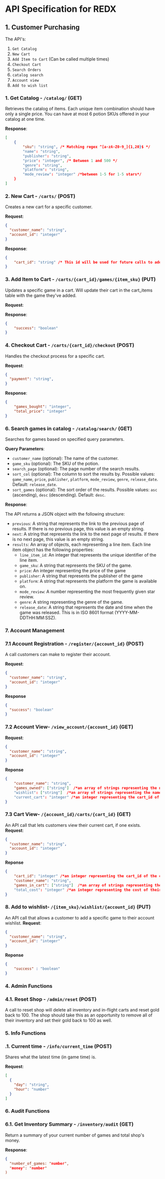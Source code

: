 # API Specification for REDX

## 1. Customer Purchasing

The API's:
1. `Get Catalog`
2. `New Cart`
3. `Add Item to Cart` (Can be called multiple times)
4. `Checkout Cart`
5. `Search Orders`
6. `catalog search`
7. `Account view`
8. `Add to wish list`

### 1. Get Catalog - `/catalog/` (GET)

Retrieves the catalog of items. Each unique item combination should have only a single price. You can have at most 6 potion SKUs offered in your catalog at one time.

**Response**:

```json
[
    {
        "sku": "string", /* Matching regex ^[a-zA-Z0-9_]{1,20}$ */
        "name": "string",
        "publisher": "string",
        "price": "integer", /* Between 1 and 500 */
        "genre": "string",
        "platform": "string",
        "mode_review": "integer" /*between 1-5 for 1-5 stars*/
    }
]
```
### 2. New Cart - `/carts/` (POST)

Creates a new cart for a specific customer.

**Request**:

```json
{
  "customer_name": "string",
  "account_id": "integer"
}
```

**Response**:

```json
{
    "cart_id": "string" /* This id will be used for future calls to add items and checkout */
}
``` 

### 3. Add Item to Cart - `/carts/{cart_id}/games/{item_sku}` (PUT)

Updates a specific game in a cart. Will update their cart in the cart_items table with the game they've added.

**Request**:


**Response**:

```json
{
    "success": "boolean"
}
```

### 4. Checkout Cart - `/carts/{cart_id}/checkout` (POST)

Handles the checkout process for a specific cart.

**Request**:

```json
{
  "payment": "string",
}
```

**Response**:

```json
{
    "games_bought": "integer",
    "total_price": "integer"
}
```

### 6. Search games in catalog - `/catalog/search/` (GET)
Searches for games based on specified query parameters.

**Query Parameters**:

- `customer_name` (optional): The name of the customer.
- `game_sku` (optional): The SKU of the potion.
- `search_page` (optional): The page number of the search results.
- `sort_col` (optional): The column to sort the results by. Possible values: `game_name`, `price`, `publisher`, `platform`, `mode_review`, `genre`, `release_date`. Default: `release_date`.
- `sort_games` (optional): The sort order of the results. Possible values: `asc` (ascending), `desc` (descending). Default: `desc`.

**Response**:

The API returns a JSON object with the following structure:

- `previous`: A string that represents the link to the previous page of results. If there is no previous page, this value is an empty string.
- `next`: A string that represents the link to the next page of results. If there is no next page, this value is an empty string.
- `results`: An array of objects, each representing a line item. Each line item object has the following properties:
    - `line_item_id`: An integer that represents the unique identifier of the line item.
    - `game_sku`: A string that represents the SKU of the game. 
    - `price`: An integer representing the price of the game
    - `publisher`: A string that represents the publisher of the game
    - `platform`: A string that represents the platform the game is available on.
    - `mode_review`: A number representing the most frequently given star review.
    - `genre`: A string representing the genre of the game. 
    - `release_date`: A string that represents the date and time when the game was released. This is in ISO 8601 format (YYYY-MM-DDTHH:MM:SSZ).
  
### 7. Account Management
### 7.1 Account Registration - `/register/{account_id}` (POST)
A call customers can make to register their account. 

**Request**:

```json
{
  "customer_name": "string",
  "account_id": "integer"
}
```

**Response**
```json
{
  "success": "boolean"
}
```
### 7.2 Account View- `/view_account/{account_id}` (GET)
**Request**:

```json
{
  "customer_name": "string",
  "account_id": "integer"
}
```
**Reponse**
```json
{
    "customer_name": "string",
    "games_owned": ["string"]  /*an array of strings representing the names of games that the customer owns*/
    "wishlist": ["string"]  /*an array of strings representing the names of games that the customer wants*/
    "current_cart": "integer" /*an integer representing the cart_id of their current cart, if one exists*/
}
```

### 7.3 Cart View- `/{account_id}/carts/{cart_id}` (GET)
An API call that lets customers view their current cart, if one exists.
**Request**:

```json
{
  "customer_name": "string",
  "account_id": "integer"
}
```
**Reponse**
```json
{
    "cart_id": "integer" /*an integer representing the cart_id of the cart, if one exists*/
    "customer_name": "string",
    "games_in_cart": ["string"]  /*an array of strings representing the names of games that the customer has in their cart*/
    "total_cost": "integer" /*an integer representing the cost of their total cart*/
}
```
### 8. Add to wishlist- `/{item_sku}/wishlist/{account_id}` (PUT)
An API call that allows a customer to add a specific game to their account wishlist.
**Request**:

```json
{
  "customer_name": "string",
  "account_id": "integer"
}
```
**Reponse**
```json
{
    "success" : "boolean"
}
```

### 4. Admin Functions

### 4.1. Reset Shop - `/admin/reset` (POST)

A call to reset shop will delete all inventory and in-flight carts and reset gold back to 100. The
shop should take this as an opportunity to remove all of their inventory and set their gold back to
100 as well.

### 5. Info Functions

### .1. Current time - `/info/current_time` (POST)

Shares what the latest time (in game time) is. 

**Request**:

```json
[
  {
    "day": "string",
    "hour": "number"
  }
]
```

### 6. Audit Functions

### 6.1. Get Inventory Summary - `/inventory/audit` (GET)

Return a summary of your current number of games and total shop's money.

**Response**:
```json
{
  "number_of_games: "number",
  "money": "number"
)
```  



